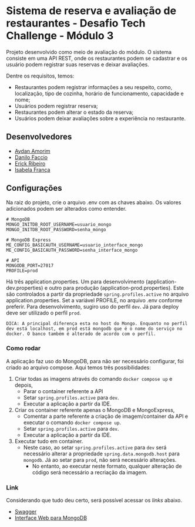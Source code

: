# Sistema de reserva e avaliação de restaurantes - Desafio Tech Challenge - Módulo 3 

Projeto desenvolvido como meio de avaliação do módulo. O sistema consiste em uma API REST, onde os restaurantes podem se cadastrar e os usuário podem registrar suas reservas e deixar avaliações.

Dentre os requisitos, temos:
* Restaurantes podem registrar informações a seu respeito, como, localização, tipo de cozinha, horário de funcionamento, capacidade e nome;
* Usuários podem registrar reserva;
* Restaurantes podem alterar o estado da reserva;
* Usuários podem deixar avaliações sobre a experiência no restaurante.

## Desenvolvedores

 - [Aydan Amorim](https://github.com/AydanAmorim)
 - [Danilo Faccio](https://github.com/DFaccio)
 - [Erick Ribeiro](https://github.com/erickmatheusribeiro)
 - [Isabela França](https://github.com/fysabelah)

## Configurações

Na raiz do projeto, crie o arquivo .env com as chaves abaixo. Os valores adicionados podem ser alterados como entender.

    # MongoDB
    MONGO_INITDB_ROOT_USERNAME=usuario_mongo
    MONGO_INITDB_ROOT_PASSWORD=senha_mongo

    # MongoDB Express
    ME_CONFIG_BASICAUTH_USERNAME=usuario_interface_mongo
    ME_CONFIG_BASICAUTH_PASSWORD=senha_interface_mongo

    # API
    MONGODB_PORT=27017
    PROFILE=prod

Há três application.properties. Um para desenvolvimento (application-dev.properties) e outro para produção (application-prod.properties). Este são controlados a partir da propriedade `spring.profiles.active` no arquivo application.properties.
Set a variável PROFILE, no arquivo .env conforme preferir. Para desenvolvimento, sugiro uso do perfil `dev`. Já para deploy deve ser utilizado o perfil `prod`.

    DICA: A principal diferença esta no host do Mongo. Enquanto no perfil dev está localhost, em prod está mongodb que é o nome do serviço no docker. O banco também é alterado de acordo com o perfil.

### Como rodar

A aplicação faz uso do MongoDB, para não ser necessário configurar, foi criado ao arquivo compose. Aqui temos três possibilidades:

1. Criar todas as imagens através do comando `docker compose up` e depois,
   * Parar o container referente a API
   * Setar `spring.profiles.active` para `dev`.
   * Executar a aplicação a partir da IDE.
2. Criar os container referente apenas o MongoDB e MongoExpress,
   * Comentar a parte referente a criação de imagem/container da API e executar o comando `docker compose up`.
   * Setar `spring.profiles.active` para `dev`.
   * Executar a aplicação a partir da IDE.
3. Executar tudo em container.
    * Neste caso, ao setar `spring.profiles.active` para `dev` será necessário alterar a propriedade `spring.data.mongodb.host` para `mongodb`. Já ao setar para `prod`, não será necessário alterações.
      * No entanto, ao executar neste formato, qualquer alteração de código será necessário a recriação da imagem.

### Link
Considerando que tudo deu certo, será possível acessar os _links_ abaixo.
 * [Swagger](http://localhost:8080/doc-app-restaurant.html)
 * [Interface Web para MongoDB](http://localhost:27018)